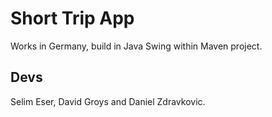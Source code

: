 # Short Trip App

Works in Germany, build in Java Swing within Maven project.

## Devs

Selim Eser, David Groys and Daniel Zdravkovic.
